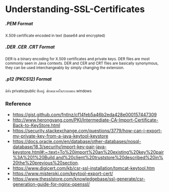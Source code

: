 # Understanding-SSL-Certificates

##### .PEM Format

<small>X.509 certificate encoded in text (base64 and encrypted)</small>

##### .DER .CER .CRT Format

<small>DER is a binary encoding for X.509 certificates and private keys. DER files are most commonly seen in Java contexts. DER and CER and CRT files are basically synonymous, they can be used interchangeably by simply changing the extension.</small>

##### .p12 (PKCS12) Format

<small>มีทั่ง private/public ฝั่งอยู่. มั่กพบเจอในระบบของ windows</small>

### Reference

- https://gist.github.com/fntlnz/cf14feb5a46b2eda428e000157447309
- http://www.herongyang.com/PKI/Intermediate-CA-Import-Certificate-Back-to-KeyStore.html
- https://security.stackexchange.com/questions/3779/how-can-i-export-my-private-key-from-a-java-keytool-keystore
- https://docs.oracle.com/en/database/other-databases/nosql-database/18.3/security/import-key-pair-java-keystore.html#:~:text=To%20import%20an%20existing%20key%20pair%3A%201%20Build,and%20client%20truststore%20described%20in%20the%20previous%20section.
- https://www.digicert.com/kb/csr-ssl-installation/tomcat-keytool.htm
- https://www.misterpki.com/keytool-export-cert/
- https://www.thesslstore.com/knowledgebase/ssl-generate/csr-generation-guide-for-nginx-openssl/
